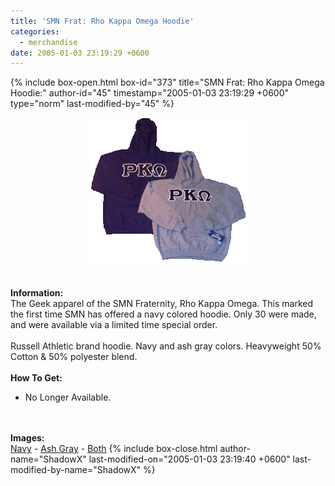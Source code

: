 ```yaml
---
title: 'SMN Frat: Rho Kappa Omega Hoodie'
categories:
  - merchandise
date: 2005-01-03 23:19:29 +0600
---
```

{% include box-open.html box-id="373" title="SMN Frat: Rho Kappa Omega Hoodie:" author-id="45" timestamp="2005-01-03 23:19:29 +0600" type="norm" last-modified-by="45" %}
	<center>
	<img src="/merchandise/images/smnfrat_hoodie_title.png" border="0" alt="SMN Frat: Rho Kappa Omega Hoodie" />
	</center>
	<br /><br />
	<b>Information:</b>
	<br />
	The Geek apparel of the SMN Fraternity, Rho Kappa Omega. This marked the first time 
	SMN has offered a navy colored hoodie. Only 30 were made, and were available via a 
	limited time special order.
	<br /><br />
	Russell Athletic brand hoodie. Navy and ash gray colors. Heavyweight 50% Cotton & 50% 
	polyester blend.
	<br /><br />
	<b>How To Get:</b>
	<br />
	<ul>
	<li>No Longer Available.</li>
	</ul>
	<br /><br />
	<b>Images:</b>
	<br />
	<a href="/merchandise/images/smnfrat_hoodie_navy.jpg">Navy</a> - <a href="/merchandise/images/smnfrat_hoodie_ashgray.jpg">Ash Gray</a> - <a href="/merchandise/images/smnfrat_hoodie_both.jpg">Both</a>
{% include box-close.html author-name="ShadowX" last-modified-on="2005-01-03 23:19:40 +0600" last-modified-by-name="ShadowX" %}
